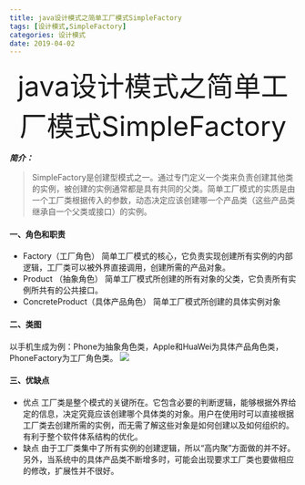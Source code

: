 ```yaml
---
title: java设计模式之简单工厂模式SimpleFactory
tags: [设计模式,SimpleFactory]
categories: 设计模式
date: 2019-04-02
---
```


<div align='center' ><font size='70'>java设计模式之简单工厂模式SimpleFactory</font></div>

***简介：***

>SimpleFactory是创建型模式之一。通过专门定义一个类来负责创建其他类的实例，被创建的实例通常都是具有共同的父类。简单工厂模式的实质是由一个工厂类根据传入的参数，动态决定应该创建哪一个产品类（这些产品类继承自一个父类或接口）的实例。

<!-- more -->

#### 一、角色和职责 ####
* Factory（工厂角色）
	简单工厂模式的核心，它负责实现创建所有实例的内部逻辑，工厂类可以被外界直接调用，创建所需的产品对象。
* Product （抽象角色）
	简单工厂模式所创建的所有对象的父类，它负责所有实例所共有的公共接口。
* ConcreteProduct（具体产品角色）
	简单工厂模式所创建的具体实例对象
#### 二、类图 ####
以手机生成为例：Phone为抽象角色类，Apple和HuaWei为具体产品角色类，PhoneFactory为工厂角色类。
![](https://fuzui.oss-cn-shenzhen.aliyuncs.com/img/20190402224727.png)

#### 三、优缺点 ####
* 优点
	工厂类是整个模式的关键所在。它包含必要的判断逻辑，能够根据外界给定的信息，决定究竟应该创建哪个具体类的对象。用户在使用时可以直接根据工厂类去创建所需的实例，而无需了解这些对象是如何创建以及如何组织的。有利于整个软件体系结构的优化。
* 缺点
	由于工厂类集中了所有实例的创建逻辑，所以“高内聚”方面做的并不好。另外，当系统中的具体产品类不断增多时，可能会出现要求工厂类也要做相应的修改，扩展性并不很好。

